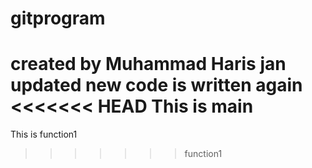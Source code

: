 # gitprogram
created by Muhammad Haris jan updated
new code is written again
<<<<<<< HEAD
This is main
=======
This is function1
>>>>>>> function1
